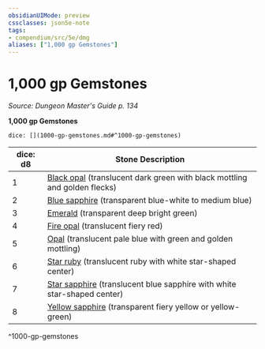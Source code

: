 ```yaml
---
obsidianUIMode: preview
cssclasses: json5e-note
tags:
- compendium/src/5e/dmg
aliases: ["1,000 gp Gemstones"]
---
```

# 1,000 gp Gemstones
*Source: Dungeon Master's Guide p. 134* 

**1,000 gp Gemstones**

`dice: [](1000-gp-gemstones.md#^1000-gp-gemstones)`

| dice: d8 | Stone Description |
|----------|-------------------|
| 1 | [Black opal](2-Mechanics/CLI/items/black-opal.md) (translucent dark green with black mottling and golden flecks) |
| 2 | [Blue sapphire](2-Mechanics/CLI/items/blue-sapphire.md) (transparent blue-white to medium blue) |
| 3 | [Emerald](2-Mechanics/CLI/items/emerald.md) (transparent deep bright green) |
| 4 | [Fire opal](2-Mechanics/CLI/items/fire-opal.md) (translucent fiery red) |
| 5 | [Opal](2-Mechanics/CLI/items/opal.md) (translucent pale blue with green and golden mottling) |
| 6 | [Star ruby](2-Mechanics/CLI/items/star-ruby.md) (translucent ruby with white star-shaped center) |
| 7 | [Star sapphire](2-Mechanics/CLI/items/star-sapphire.md) (translucent blue sapphire with white star-shaped center) |
| 8 | [Yellow sapphire](2-Mechanics/CLI/items/yellow-sapphire.md) (transparent fiery yellow or yellow-green) |
^1000-gp-gemstones